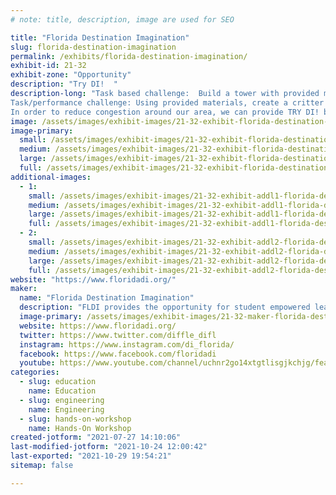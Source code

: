 ```yaml
---
# note: title, description, image are used for SEO

title: "Florida Destination Imagination"
slug: florida-destination-imagination
permalink: /exhibits/florida-destination-imagination/
exhibit-id: 21-32
exhibit-zone: "Opportunity"
description: "Try DI!  "
description-long: "Task based challenge:  Build a tower with provided materials that can hold a cup of critters.
Task/performance challenge: Using provided materials, create a critter that can climb, then tell us about your critter.
In order to reduce congestion around our area, we can provide TRY DI! bags containing the challenge so that overflow can take the challenge away to try later or at home."
image: /assets/images/exhibit-images/21-32-exhibit-florida-destination-imagination-banner-at-2018-makerfaire-large.jpg
image-primary: 
  small: /assets/images/exhibit-images/21-32-exhibit-florida-destination-imagination-banner-at-2018-makerfaire-small.jpg
  medium: /assets/images/exhibit-images/21-32-exhibit-florida-destination-imagination-banner-at-2018-makerfaire-medium.jpg
  large: /assets/images/exhibit-images/21-32-exhibit-florida-destination-imagination-banner-at-2018-makerfaire-large.jpg
  full: /assets/images/exhibit-images/21-32-exhibit-florida-destination-imagination-banner-at-2018-makerfaire-full.jpg
additional-images: 
  - 1:
    small: /assets/images/exhibit-images/21-32-exhibit-addl1-florida-destination-imagination-critter-creation-2018-small.jpg
    medium: /assets/images/exhibit-images/21-32-exhibit-addl1-florida-destination-imagination-critter-creation-2018-medium.jpg
    large: /assets/images/exhibit-images/21-32-exhibit-addl1-florida-destination-imagination-critter-creation-2018-large.jpg
    full: /assets/images/exhibit-images/21-32-exhibit-addl1-florida-destination-imagination-critter-creation-2018-full.jpg
  - 2:
    small: /assets/images/exhibit-images/21-32-exhibit-addl2-florida-destination-imagination-tall-tower-2018-small.jpg
    medium: /assets/images/exhibit-images/21-32-exhibit-addl2-florida-destination-imagination-tall-tower-2018-medium.jpg
    large: /assets/images/exhibit-images/21-32-exhibit-addl2-florida-destination-imagination-tall-tower-2018-large.jpg
    full: /assets/images/exhibit-images/21-32-exhibit-addl2-florida-destination-imagination-tall-tower-2018-full.jpg
website: "https://www.floridadi.org/"
maker: 
  name: "Florida Destination Imagination"
  description: "FLDI provides the opportunity for student empowered learning while they explore STEM/STEAM concepts in a hands-on environment. Students own all decisions, creations, and results.  We provide a space for creative problem solving so that participants learn how to think, not what to think.  Our competitions are friendly and designed to motivate teams to reach for the stars, while also rooting for each other. This is all within a framework of global diversity as we encourage and celebrate differences in each other, and differences in ideas."
  image-primary: /assets/images/exhibit-images/21-32-maker-florida-destination-imagination-florida-logo-horizontal-rgb-01-medium.jpg
  website: https://www.floridadi.org/
  twitter: https://www.twitter.com/diffle_difl
  instagram: https://www.instagram.com/di_florida/
  facebook: https://www.facebook.com/floridadi
  youtube: https://www.youtube.com/channel/uchnr2go14xtgtlisgjkchjg/featured
categories: 
  - slug: education
    name: Education
  - slug: engineering
    name: Engineering
  - slug: hands-on-workshop
    name: Hands-On Workshop
created-jotform: "2021-07-27 14:10:06"
last-modified-jotform: "2021-10-24 12:00:42"
last-exported: "2021-10-29 19:54:21"
sitemap: false

---
```

